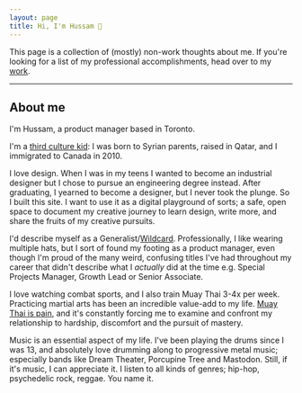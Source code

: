 ```yaml
---
layout: page
title: Hi, I'm Hussam 👋
---
```


This page is a collection of (mostly) non-work thoughts about me. If you're looking for a list of my professional accomplishments, head over to my [work](https://hussam.fyi/work/).

<hr>

## About me

I'm Hussam, a product manager based in Toronto.

I'm a [third culture kid](https://en.wikipedia.org/wiki/Third_culture_kid): I was born to Syrian parents, raised in Qatar, and I immigrated to Canada in 2010.

I love design. When I was in my teens I wanted to become an industrial designer but I chose to pursue an engineering degree instead. After graduating, I yearned to become a designer, but I never took the plunge. So I built this site. I want to use it as a digital playground of sorts; a safe, open space to document my creative journey to learn design, write more, and share the fruits of my creative pursuits.

I'd describe myself as a Generalist/[Wildcard](https://merki.ca/blog/what-is-a-wildcard-person). Professionally, I like wearing multiple hats, but I sort of found my footing as a product manager, even though I'm proud of the many weird, confusing titles I've had throughout my career that didn't describe what I _actually_ did at the time e.g. Special Projects Manager, Growth Lead or Senior Associate.

I love watching combat sports, and I also train Muay Thai 3-4x per week. Practicing martial arts has been an incredible value-add to my life. [Muay Thai is pain](https://www.youtube.com/watch?v=cQ4vgq47Cco&t=427s), and it's constantly forcing me to examine and confront my relationship to hardship, discomfort and the pursuit of mastery.

Music is an essential aspect of my life. I've been playing the drums since I was 13, and absolutely love drumming along to progressive metal music; especially bands like Dream Theater, Porcupine Tree and Mastodon. Still, if it's music, I can appreciate it. I listen to all kinds of genres; hip-hop, psychedelic rock, reggae. You name it.
